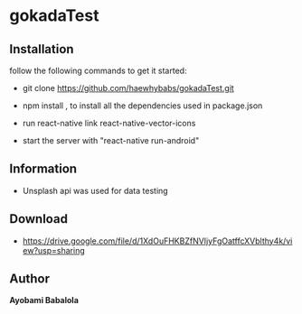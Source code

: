# gokadaTest

## Installation
follow the following commands to get it started:

* git clone https://github.com/haewhybabs/gokadaTest.git
* npm install , to install all the dependencies used in package.json

* run react-native link react-native-vector-icons

* start the server with "react-native run-android"

## Information

* Unsplash api was used for data testing

## Download 
*  https://drive.google.com/file/d/1XdOuFHKBZfNVIjyFgOatffcXVblthy4k/view?usp=sharing

## Author
**Ayobami Babalola**
